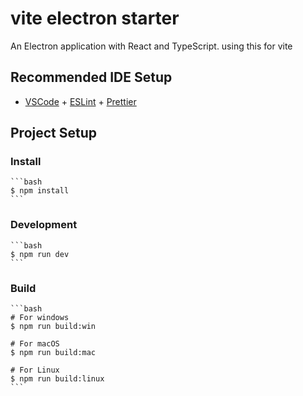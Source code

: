 # vite electron starter

An Electron application with React and TypeScript. using this for vite

## Recommended IDE Setup

- [VSCode](https://code.visualstudio.com/) + [ESLint](https://marketplace.visualstudio.com/items?itemName=dbaeumer.vscode-eslint) + [Prettier](https://marketplace.visualstudio.com/items?itemName=esbenp.prettier-vscode)

## Project Setup

### Install

    ```bash
    $ npm install
    ```

### Development

    ```bash
    $ npm run dev
    ```

### Build

    ```bash
    # For windows
    $ npm run build:win

    # For macOS
    $ npm run build:mac

    # For Linux
    $ npm run build:linux
    ```
